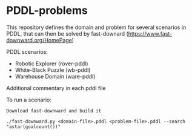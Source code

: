 # PDDL-problems

This repository defines the domain and problem for several scenarios in PDDL, that can then be solved by fast-downard (https://www.fast-downward.org/HomePage)

PDDL scenarios:
- Robotic Explorer (rover-pddl)
- White-Black Puzzle (wb-pddl)
- Warehouse Domain (ware-pddl)

Additional commentary in each pddl file

To run a scenario:
```
Download fast-downward and build it

./fast-downward.py <domain-file>.pddl <problem-file>.pddl --search "astar(goalcount())"
```
